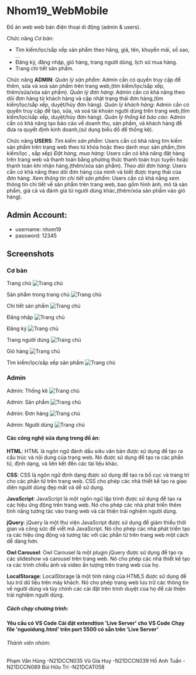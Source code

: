 # Nhom19_WebMobile

Đồ án web web bán điện thoại di động (admin & users).

Chức năng _Cơ bản_:

- Tìm kiếm/lọc/sắp xếp sản phẩm theo hãng, giá, tên, khuyến mãi, số sao, ...
- Đăng ký, đăng nhập, giỏ hàng, trang người dùng, lịch sử mua hàng.
- Trang chi tiết sản phẩm.

Chức năng **ADMIN**:
_Quản lý sản phẩm_: Admin cần có quyền truy cập để thêm, sửa và xoá sản phẩm trên trang web,(tìm kiếm/lọc/sắp xếp, thêm/sửa/xóa sản phẩm).
_Quản lý đơn hàng_: Admin cần có khả năng theo dõi đơn hàng từ khách hàng và cập nhật trạng thái đơn hàng,(tìm kiếm/lọc/sắp xếp, duyệt/hủy đơn hàng).
_Quản lý khách hàng_: Admin cần có quyền truy cập để tạo, sửa, và xoá tài khoản người dùng trên trang web,(tìm kiếm/lọc/sắp xếp, duyệt/hủy đơn hàng).
_Quản lý thống kê báo cáo_: Admin cần có khả năng tạo báo cáo về doanh thu, sản phẩm, và khách hàng để đưa ra quyết định kinh doanh,(sử dụng biểu đồ để thống kê).

Chức năng **USERS**:
_Tìm kiếm sản phẩm_: Users cần có khả năng tìm kiếm sản phẩm trên trang web theo từ khóa hoặc theo danh mục sản phẩm,(tìm kiếm/lọc , sắp xếp)
_Đặt hàng, mua hàng_: Users cần có khả năng đặt hàng trên trang web và thanh toán bằng phương thức thanh toán trực tuyến hoặc thanh toán khi nhận hàng,(thêm/xóa sản phẩm).
_Theo dõi đơn hàng_: Users cần có khả năng theo dõi đơn hàng của mình và biết được trạng thái của đơn hàng.
_Xem thông tin chi tiết sản phẩm_: Users cần có khả năng xem thông tin chi tiết về sản phẩm trên trang web, bao gồm hình ảnh, mô tả sản phẩm, giá cả và đánh giá từ người dùng khác,(thêm/xóa sản phẩm vào giỏ hàng).

## Admin Account:

- username: nhom19
- password: 12345

## Screenshots

### Cơ bản

Trang chủ
![Trang chủ](./screenshots/Screenshot_1.png)

Sản phẩm trong trang chủ
![Trang chủ](./screenshots/Screenshot_2.png)

Chi tiết sản phẩm
![Trang chủ](./screenshots/Screenshot_3.png)

Đăng nhập
![Trang chủ](./screenshots/Screenshot_4.png)

Đăng ký
![Trang chủ](./screenshots/Screenshot_5.png)

Trang người dùng
![Trang chủ](./screenshots/Screenshot_6.png)

Giỏ hàng
![Trang chủ](./screenshots/Screenshot_7.png)

Tìm kiếm/lọc/sắp xếp sản phẩm
![Trang chủ](./screenshots/Screenshot_8.png)

### Admin

Admin: Thống kê
![Trang chủ](./screenshots/Screenshot_9.png)

Admin: Sản phẩm
![Trang chủ](./screenshots/Screenshot_10.png)

Admin: Đơn hàng
![Trang chủ](./screenshots/Screenshot_11.png)

Admin: Người dùng
![Trang chủ](./screenshots/Screenshot_12.png)

#### Các công nghệ sửa dụng trong đồ án:

**HTML**: HTML là ngôn ngữ đánh dấu siêu văn bản được sử dụng để tạo ra cấu trúc và nội dung của trang web. Nó được sử dụng để tạo ra các phần tử, định dạng, và liên kết đến các tài liệu khác.

**CSS**: CSS là ngôn ngữ định dạng được sử dụng để tạo ra bố cục và trang trí cho các phần tử trên trang web. CSS cho phép các nhà thiết kế tạo ra giao diện người dùng đẹp mắt và dễ sử dụng.

**JavaScript**: JavaScript là một ngôn ngữ lập trình được sử dụng để tạo ra các hiệu ứng động trên trang web. Nó cho phép các nhà phát triển thêm tính năng tương tác vào trang web và cải thiện trải nghiệm người dùng.

**jQuery**: jQuery là một thư viện JavaScript được sử dụng để giảm thiểu thời gian và công sức để viết mã JavaScript. Nó cho phép các nhà phát triển tạo ra các hiệu ứng động và tương tác với các phần tử trên trang web một cách dễ dàng hơn.

**Owl Carousel**: Owl Carousel là một plugin jQuery được sử dụng để tạo ra các slideshow và carousel trên trang web. Nó cho phép các nhà thiết kế tạo ra các trình chiếu ảnh và video ấn tượng trên trang web của họ.

**LocalStorage**: LocalStorage là một tính năng của HTML5 được sử dụng để lưu trữ dữ liệu trên máy khách. Nó cho phép trang web lưu trữ các thông tin về người dùng và tùy chỉnh các cài đặt trên trình duyệt của họ để cải thiện trải nghiệm người dùng.

##### Cách chạy chương trình:

**Yêu cầu có VS Code**
**Cài đặt extendtion 'Live Server' cho VS Code**
**Chạy file 'nguoidung.html' trên port 5500 có sẵn trên 'Live Server'**

###### Thành viên nhóm:

Phạm Văn Hùng -N21DCCN035
Vũ Gia Huy    -N21DCCN039
Hồ Anh Tuấn   -N21DCCN089
Bùi Hữu Trí   -N21DCAT058
